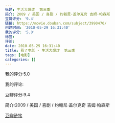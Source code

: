 ```yaml
---
标题: 生活大爆炸  第三季
简介: 2009 / 美国 / 喜剧 / 约翰尼·盖尔克奇 吉姆·帕森斯
豆瓣评分: '9.4'
链接: https://movie.douban.com/subject/3990470/
创建时间: '2010-05-29 16:31:40'
我的评分: '5.0'
标签:
评论:
date: 2010-05-29 16:31:40
title: 看了电影 - 生活大爆炸  第三季
tags: [电影]
categories: []
---
```


我的评分:5.0

我的评论:

豆瓣评分:9.4

简介:2009 / 美国 / 喜剧 / 约翰尼·盖尔克奇 吉姆·帕森斯

[豆瓣链接](https://movie.douban.com/subject/3990470/)

